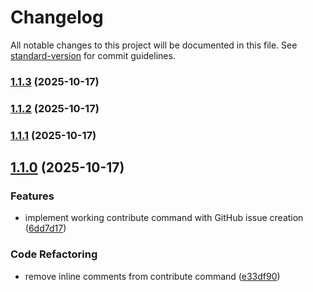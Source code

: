 # Changelog

All notable changes to this project will be documented in this file. See [standard-version](https://github.com/conventional-changelog/standard-version) for commit guidelines.

### [1.1.3](https://github.com/codewizwit/human-in-the-loop/compare/v1.1.2...v1.1.3) (2025-10-17)

### [1.1.2](https://github.com/codewizwit/human-in-the-loop/compare/v1.1.1...v1.1.2) (2025-10-17)

### [1.1.1](https://github.com/codewizwit/human-in-the-loop/compare/v1.1.0...v1.1.1) (2025-10-17)

## [1.1.0](https://github.com/codewizwit/human-in-the-loop/compare/v1.0.10...v1.1.0) (2025-10-17)

### Features

- implement working contribute command with GitHub issue creation ([6dd7d17](https://github.com/codewizwit/human-in-the-loop/commit/6dd7d179f5a1503137b74caa6ffdab038ea87ae6))

### Code Refactoring

- remove inline comments from contribute command ([e33df90](https://github.com/codewizwit/human-in-the-loop/commit/e33df9058b4cead6708d6d3e88767f7d8cb97861))
